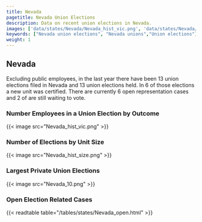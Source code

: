 ```yaml
---
title: Nevada
pagetitle: Nevada Union Elections
description: Data on recent union elections in Nevada.
images: ['data/states/Nevada/Nevada_hist_vic.png', 'data/states/Nevada/Nevada_hist_size.png', 'data/states/Nevada/Nevada_10.png']
keywords: ["Nevada union elections", "Nevada unions","Union elections"]
weight: 1
---
```

##  Nevada

Excluding public employees, in the last year there have been 13 union elections filed in Nevada and 13 union elections held. In 6 of those elections a new unit was certified. There are currently 6 open representation cases and 2 of are still waiting to vote.

### Number Employees in a Union Election by Outcome
{{< image src="Nevada_hist_vic.png" >}}

### Number of Elections by Unit Size
{{< image src="Nevada_hist_size.png" >}}

### Largest Private Union Elections
{{< image src="Nevada_10.png" >}}

### Open Election Related Cases
{{< readtable table="/tables/states/Nevada_open.html" >}}

